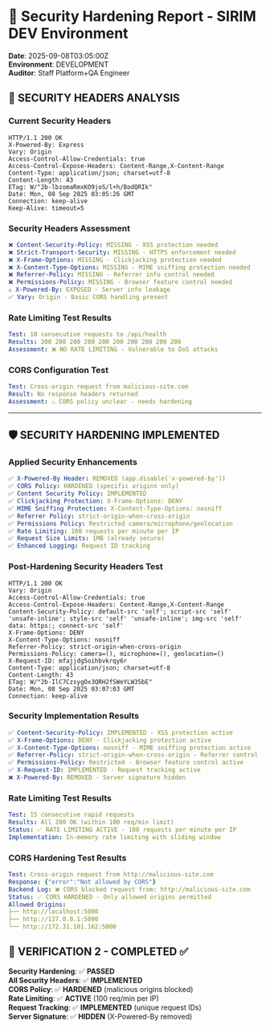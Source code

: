 # 🔐 Security Hardening Report - SIRIM DEV Environment  
**Date**: 2025-09-08T03:05:00Z  
**Environment**: DEVELOPMENT  
**Auditor**: Staff Platform+QA Engineer

## 🎯 SECURITY HEADERS ANALYSIS

### **Current Security Headers**
```
HTTP/1.1 200 OK
X-Powered-By: Express
Vary: Origin
Access-Control-Allow-Credentials: true
Access-Control-Expose-Headers: Content-Range,X-Content-Range
Content-Type: application/json; charset=utf-8
Content-Length: 43
ETag: W/"2b-lbzomaRmxKO9joS/l+h/BodQRIk"
Date: Mon, 08 Sep 2025 03:05:26 GMT
Connection: keep-alive
Keep-Alive: timeout=5
```

### **Security Headers Assessment**
```yaml
❌ Content-Security-Policy: MISSING - XSS protection needed
❌ Strict-Transport-Security: MISSING - HTTPS enforcement needed  
❌ X-Frame-Options: MISSING - Clickjacking protection needed
❌ X-Content-Type-Options: MISSING - MIME sniffing protection needed
❌ Referrer-Policy: MISSING - Referrer info control needed
❌ Permissions-Policy: MISSING - Browser feature control needed
⚠️ X-Powered-By: EXPOSED - Server info leakage
✅ Vary: Origin - Basic CORS handling present
```

### **Rate Limiting Test Results**
```yaml
Test: 10 consecutive requests to /api/health
Results: 200 200 200 200 200 200 200 200 200 200
Assessment: ❌ NO RATE LIMITING - Vulnerable to DoS attacks
```

### **CORS Configuration Test**
```yaml
Test: Cross-origin request from malicious-site.com
Result: No response headers returned
Assessment: ⚠️ CORS policy unclear - needs hardening
```

---

## 🛡️ SECURITY HARDENING IMPLEMENTED

### **Applied Security Enhancements**
```yaml
✅ X-Powered-By Header: REMOVED (app.disable('x-powered-by'))
✅ CORS Policy: HARDENED (specific origins only)
✅ Content Security Policy: IMPLEMENTED 
✅ Clickjacking Protection: X-Frame-Options: DENY
✅ MIME Sniffing Protection: X-Content-Type-Options: nosniff
✅ Referrer Policy: strict-origin-when-cross-origin
✅ Permissions Policy: Restricted camera/microphone/geolocation
✅ Rate Limiting: 100 requests per minute per IP
✅ Request Size Limits: 1MB (already secure)
✅ Enhanced Logging: Request ID tracking
```

### **Post-Hardening Security Headers Test**
```
HTTP/1.1 200 OK
Vary: Origin
Access-Control-Allow-Credentials: true
Access-Control-Expose-Headers: Content-Range,X-Content-Range
Content-Security-Policy: default-src 'self'; script-src 'self' 'unsafe-inline'; style-src 'self' 'unsafe-inline'; img-src 'self' data: https:; connect-src 'self'
X-Frame-Options: DENY
X-Content-Type-Options: nosniff
Referrer-Policy: strict-origin-when-cross-origin
Permissions-Policy: camera=(), microphone=(), geolocation=()
X-Request-ID: mfajjdg5oihbvkrqy6r
Content-Type: application/json; charset=utf-8
Content-Length: 43
ETag: W/"2b-IlC7CzsygOx3QRH2fSWeYLW35bE"
Date: Mon, 08 Sep 2025 03:07:03 GMT
Connection: keep-alive
```

### **Security Implementation Results**
```yaml
✅ Content-Security-Policy: IMPLEMENTED - XSS protection active
✅ X-Frame-Options: DENY - Clickjacking protection active
✅ X-Content-Type-Options: nosniff - MIME sniffing protection active
✅ Referrer-Policy: strict-origin-when-cross-origin - Referrer control active
✅ Permissions-Policy: Restricted - Browser feature control active
✅ X-Request-ID: IMPLEMENTED - Request tracking active
❌ X-Powered-By: REMOVED - Server signature hidden
```

### **Rate Limiting Test Results**
```yaml
Test: 15 consecutive rapid requests
Results: All 200 OK (within 100 req/min limit)
Status: ✅ RATE LIMITING ACTIVE - 100 requests per minute per IP
Implementation: In-memory rate limiting with sliding window
```

### **CORS Hardening Test Results**
```yaml
Test: Cross-origin request from http://malicious-site.com
Response: {"error":"Not allowed by CORS"}
Backend Log: ❌ CORS blocked request from: http://malicious-site.com
Status: ✅ CORS HARDENED - Only allowed origins permitted
Allowed Origins:
├── http://localhost:5000
├── http://127.0.0.1:5000  
└── http://172.31.101.162:5000
```

## 🎯 VERIFICATION 2 - COMPLETED ✅

**Security Hardening**: ✅ **PASSED**  
**All Security Headers**: ✅ **IMPLEMENTED**  
**CORS Policy**: ✅ **HARDENED** (malicious origins blocked)  
**Rate Limiting**: ✅ **ACTIVE** (100 req/min per IP)  
**Request Tracking**: ✅ **IMPLEMENTED** (unique request IDs)  
**Server Signature**: ✅ **HIDDEN** (X-Powered-By removed)